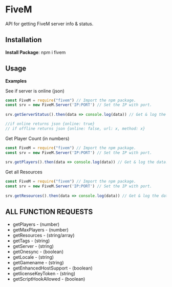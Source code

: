 # FiveM

API for getting FiveM server info & status.

## Installation 
**Install Package**: npm i fivem

## Usage
**Examples**

See if server is online (json)
```js
const FiveM = require("fivem") // Import the npm package.
const srv = new FiveM.Server('IP:PORT') // Set the IP with port.
 
srv.getServerStatus().then(data => console.log(data)) // Get & log the data!

//if online returns json {online: true}
// if offline returns json {online: false, url: x, method: x}
```

Get Player Count (in numbers)
```js
const FiveM = require("fivem") // Import the npm package.
const srv = new FiveM.Server('IP:PORT') // Set the IP with port.
 
srv.getPlayers().then(data => console.log(data)) // Get & log the data!
```

Get all Resources
```js
const FiveM = require("fivem") // Import the npm package.
const srv = new FiveM.Server('IP:PORT') // Set the IP with port.
 
srv.getResources().then(data => console.log(data)) // Get & log the data!
```

## **ALL FUNCTION REQUESTS**
- getPlayers - (number)
- getMaxPlayers - (number)
- getResources - (string/array)
- getTags - (string)
- getServer - (string)
- getOnesync - (boolean)
- getLocale - (string)
- getGamename - (string)
- getEnhancedHostSupport - (boolean)
- getlicenseKeyToken - (string)
- getScriptHookAllowed - (boolean)

